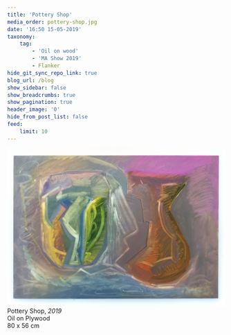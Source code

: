 ```yaml
---
title: 'Pottery Shop'
media_order: pottery-shop.jpg
date: '16:50 15-05-2019'
taxonomy:
    tag:
        - 'Oil on wood'
        - 'MA Show 2019'
        - Flanker
hide_git_sync_repo_link: true
blog_url: /blog
show_sidebar: false
show_breadcrumbs: true
show_pagination: true
header_image: '0'
hide_from_post_list: false
feed:
    limit: 10
---
```


[![](pottery-shop.jpg)](/paintings/pottery-shop)  
Pottery Shop, _2019_  
Oil on Plywood  
80 x 56 cm